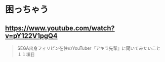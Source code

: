 # 困っちゃう

## https://www.youtube.com/watch?v=pY122V1pgQ4

> SEGA出身フィリピン在住のYouTuber『アキラ先輩』に聞いてみたいこと１１項目 
